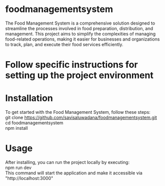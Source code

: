 # foodmanagementsystem
The Food Management System is a comprehensive solution designed to streamline the processes involved in food preparation, distribution, and management. This project aims to simplify the complexities of managing food-related operations, making it easier for businesses and organizations to track, plan, and execute their food services efficiently.

# Follow specific instructions for setting up the project environment

# Installation

To get started with the Food Management System, follow these steps: <br>
git clone https://github.com/savisaluwadana/foodmanagementsystem.git <br>
cd foodmanagementsystem <br>
npm install

# Usage
After installing, you can run the project locally by executing:<br>
npm run dev <br>
This command will start the application and make it accessible via "http://localhost:3000"
